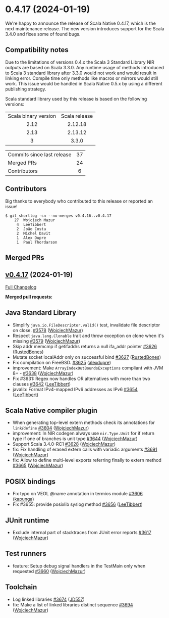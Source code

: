 
# 0.4.17 (2024-01-19)

We're happy to announce the release of Scala Native 0.4.17, which is the next maintenance release.
The new version introduces support for the Scala 3.4.0 and fixes some of found bugs.

## Compatibility notes
Due to the limitations of versions 0.4.x the Scala 3 Standard Library NIR outputs are based on Scala 3.3.0. Any runtime usage of methods introduced to Scala 3 standard library after 3.3.0 would not work and would result in linking error. Compile time only methods like macros or mirrors would still work. This issue would be handled in Scala Native 0.5.x by using a different publishing strategy.

Scala standard library used by this release is based on the following versions:
<table>
<tbody>
  <tr>
    <td>Scala binary version</td>
    <td>Scala release</td>
  </tr>
  <tr>
    <td align="center">2.12</td>
    <td align="center">2.12.18</td>
  </tr>
  <tr>
    <td align="center">2.13</td>
    <td align="center">2.13.12</td>
  </tr>
  <tr>
    <td align="center">3</td>
    <td align="center">3.3.0</td>
  </tr>
</tbody>
</table>

<table>
<tbody>
  <tr>
    <td>Commits since last release</td>
    <td align="center">37</td>
  </tr>
  <tr>
    <td>Merged PRs</td>
    <td align="center">24</td>
  </tr>
    <tr>
    <td>Contributors</td>
    <td align="center">6</td>
  </tr>
</tbody>
</table>

## Contributors

Big thanks to everybody who contributed to this release or reported an issue!

```
$ git shortlog -sn --no-merges v0.4.16..v0.4.17
    27	Wojciech Mazur
     4	LeeTibbert
     2	João Costa
     2	Michel Davit
     1	Alex Dupre
     1	Paul Thordarson
```

## Merged PRs

## [v0.4.17](https://github.com/scala-native/scala-native/tree/v0.4.17) (2024-01-19)

[Full Changelog](https://github.com/scala-native/scala-native/compare/v0.4.16...v0.4.17)

**Merged pull requests:**
## Java Standard Library
- Simplify `java.io.FileDescriptor.valid()` test, invalidate file descriptor on close.
  [\#3578](https://github.com/scala-native/scala-native/pull/3578)
  ([WojciechMazur](https://github.com/WojciechMazur))
- Respect `java.lang.Clonable` trait and throw exception on clone when it's missing
  [\#3579](https://github.com/scala-native/scala-native/pull/3579)
  ([WojciechMazur](https://github.com/WojciechMazur))
- Skip addr memcmp if getifaddrs returns a null ifa_addr pointer
  [\#3626](https://github.com/scala-native/scala-native/pull/3626)
  ([RustedBones](https://github.com/RustedBones))
- Mutate socket localAddr only on successful bind
  [\#3627](https://github.com/scala-native/scala-native/pull/3627)
  ([RustedBones](https://github.com/RustedBones))
- Fix compilation on FreeBSD.
  [\#3625](https://github.com/scala-native/scala-native/pull/3625)
  ([alexdupre](https://github.com/alexdupre))
- improvement: Make `ArrayIndexOutBoundsExceptions` compliant with JVM 8+ -
  [\#3638](https://github.com/scala-native/scala-native/pull/3638)
  ([WojciechMazur](https://github.com/WojciechMazur))
- Fix #3631: Regex now handles OR alternatives with more than two clauses
  [\#3642](https://github.com/scala-native/scala-native/pull/3642)
  ([LeeTibbert](https://github.com/LeeTibbert))
- javalib: Format IPv4-mapped IPv6 addresses as IPv6
  [\#3654](https://github.com/scala-native/scala-native/pull/3654)
  ([LeeTibbert](https://github.com/LeeTibbert))


## Scala Native compiler plugin
- When generating top-level extern methods check its annotations for `link`/`define`
  [\#3604](https://github.com/scala-native/scala-native/pull/3604)
  ([WojciechMazur](https://github.com/WojciechMazur))
- improvement: In NIR codegen always use `nir.Type.Unit` for if return type if one of branches is unit type
  [\#3644](https://github.com/scala-native/scala-native/pull/3644)
  ([WojciechMazur](https://github.com/WojciechMazur))
- Support Scala 3.4.0-RC1
  [\#3628](https://github.com/scala-native/scala-native/pull/3628)
  ([WojciechMazur](https://github.com/WojciechMazur))
- fix: Fix handling of erased extern calls with variadic arguments
  [\#3691](https://github.com/scala-native/scala-native/pull/3691)
  ([WojciechMazur](https://github.com/WojciechMazur))
- fix: Allow to define multi-level exports referring finally to extern method
  [\#3665](https://github.com/scala-native/scala-native/pull/3665)
  ([WojciechMazur](https://github.com/WojciechMazur))

## POSIX bindings
- Fix typo on VEOL @name annotation in termios module
  [\#3606](https://github.com/scala-native/scala-native/pull/3606)
  ([kapunga](https://github.com/kapunga))
- Fix #3655: provide posixlib syslog method
  [\#3656](https://github.com/scala-native/scala-native/pull/3656)
  ([LeeTibbert](https://github.com/LeeTibbert))


## JUnit runtime
- Exclude internal part of stacktraces from JUnit error reports
  [\#3617](https://github.com/scala-native/scala-native/pull/3617)
  ([WojciechMazur](https://github.com/WojciechMazur))

## Test runners
- feature: Setup debug signal handlers in the TestMain only when requested
  [\#3660](https://github.com/scala-native/scala-native/pull/3660)
  ([WojciechMazur](https://github.com/WojciechMazur))

## Toolchain
- Log linked libraries
  [\#3674](https://github.com/scala-native/scala-native/pull/3674)
  ([JD557](https://github.com/JD557))
- fix: Make a list of linked libraries distinct sequence
  [\#3694](https://github.com/scala-native/scala-native/pull/3694)
  ([WojciechMazur](https://github.com/WojciechMazur))
